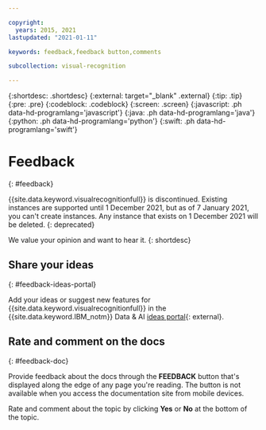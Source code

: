 ```yaml
---

copyright:
  years: 2015, 2021
lastupdated: "2021-01-11"

keywords: feedback,feedback button,comments

subcollection: visual-recognition

---
```


{:shortdesc: .shortdesc}
{:external: target="_blank" .external}
{:tip: .tip}
{:pre: .pre}
{:codeblock: .codeblock}
{:screen: .screen}
{:javascript: .ph data-hd-programlang='javascript'}
{:java: .ph data-hd-programlang='java'}
{:python: .ph data-hd-programlang='python'}
{:swift: .ph data-hd-programlang='swift'}

# Feedback
{: #feedback}

{{site.data.keyword.visualrecognitionfull}} is discontinued. Existing instances are supported until 1 December 2021, but as of 7 January 2021, you can't create instances. Any instance that exists on 1 December 2021 will be deleted.
{: deprecated}

We value your opinion and want to hear it.
{: shortdesc}

## Share your ideas
{: #feedback-ideas-portal}

Add your ideas or suggest new features for {{site.data.keyword.visualrecognitionfull}} in the {{site.data.keyword.IBM_notm}} Data & AI [ideas portal](https://ibm-data-and-ai.ideas.aha.io/?project=VISION){: external}.

## Rate and comment on the docs
{: #feedback-doc}

Provide feedback about the docs through the **FEEDBACK** button that's displayed along the edge of any page you're reading. The button is not available when you access the documentation site from mobile devices.

Rate and comment about the topic by clicking **Yes** or **No** at the bottom of the topic.

